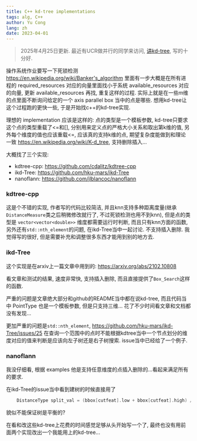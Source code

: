 ```yaml
---
title: C++ kd-tree implementations
tags: alg, C++
author: Yu Cong
lang: zh
date: 2023-04-01
---
```


> 2025年4月25日更新. 最近有UCR做并行的同学来访问, [讲$k$d-tree](https://tcsuestc.com/2025/04/22/parallel-kd-tree-with-batch-updates/), 写的十分好.

操作系统作业要写一下死锁检测 <https://en.wikipedia.org/wiki/Banker's_algorithm> 里面有一步大概是在所有进程的 required_resources 对应的向量里面找小于系统 available_resources 对应的向量, 更新 available_resources 再找, 重复这样的过程. 实际上就是在一些$m$维的点里面不断询问给定的一个 axis parallel box 当中的点是哪些. 想用kd-tree让这个过程跑的更快一些, 于是开始找c++的kd-tree实现.

理想的 implementation 应该是这样的: 点的类型是一个模板参数, kd-tree只要求这个点的类型重载了<=和[], 分别用来定义点的严格大小关系和取出第k维的值, 另外每个维度的值也应该重载<=, 应该真的支持k维的点, 期望复杂度能做到和理论一致 <https://en.wikipedia.org/wiki/K-d_tree>, 支持删除插入...

大概找了三个实现:

- kdtree-cpp: <https://github.com/cdalitz/kdtree-cpp>
- ikd-Tree: <https://github.com/hku-mars/ikd-Tree>
- nanoflann: <https://github.com/jlblancoc/nanoflann>

### kdtree-cpp

这是个不错的实现, 作者写的代码比较简洁, 并且knn支持多种距离度量(继承`DistanceMeasure`类之后稍微修改就行了, 不过死锁检测也用不到knn), 但是点的类型是 `vector<vector<double>>` 维度都需要运行时判断, 而且只有knn方面的函数, 另外还有`std::nth_element`的问题, 在ikd-Tree当中一起讨论. 不支持插入删除. 我觉得写的很好, 但是需要补充和调整很多东西才能用到别的地方去.

### ikd-Tree

这个实现是在arxiv上一篇文章中用到的: <https://arxiv.org/abs/2102.10808>

看文章和测试的结果, 速度非常快, 支持插入删除, 而且直接提供了`Box_Search`这样的函数. 

严重的问题是文章绝大部分和github的README当中都在说kd-tree, 而且代码当中 PointType 也是一个模板参数, 但是只支持三维... 花了不少时间看文章和文档都没有发现...

更加严重的问题是`std::nth_element`, <https://github.com/hku-mars/ikd-Tree/issues/25> 在查询一个范围中的点时不能根据kdtree当中一个节点划分的维度对应的值来判断是应该向左子树还是右子树搜索. issue当中已经给了一个例子.

### nanoflann

我没仔细看, 根据 examples 他是支持任意维度的点插入删除的...看起来满足所有的要求.

在ikd-Tree的issue当中看到建树的时候直接用了
```cpp
    DistanceType split_val = (bbox[cutfeat].low + bbox[cutfeat].high) / 2;
```

貌似不能保证树是平衡的?

在看和改这些kd-tree上花费的时间感觉足够从头开始写一个了, 最终也没有用前面两个实现改出一个我能用上的kd-tree...